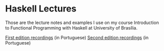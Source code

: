 # Haskell Lectures

Those are the lecture notes and examples I use on my course Introduction to Functional Programming with Haskell at University of Brasília.

[First edition recordings](https://youtube.com/playlist?list=PLfdR3_dt2rbeTo6kFqKww_AXpjbn-VioQ) (in Portuguese)
[Second edition recordings](https://youtube.com/playlist?list=PLfdR3_dt2rbepmU-I6Bjoi5rciMWPGADQ) (in Portuguese)
